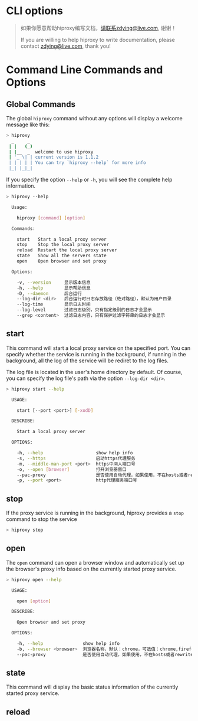 # CLI options

> 如果你愿意帮助hiproxy编写文档，请联系zdying@live.com, 谢谢！
>
> If you are willing to help hiproxy to write documentation, please contact zdying@live.com, thank you!

# Command Line Commands and Options

## Global Commands

The global `hiproxy` command without any options will display a welcome message like this:

```bash
> hiproxy
  _     _
 | |   (_)
 | |__  _  welcome to use hiproxy
 | '_ \| | current version is 1.1.2
 | | | | | You can try `hiproxy --help` for more info
 |_| |_|_|
```

If you specify the option `--help` or `-h`, you will see the complete help information.

```bash
> hiproxy --help

  Usage:

    hiproxy [command] [option]

  Commands:

    start   Start a local proxy server
    stop    Stop the local proxy server
    reload  Restart the local proxy server
    state   Show all the servers state
    open    Open browser and set proxy

  Options:

    -v, --version     显示版本信息
    -h, --help        显示帮助信息
    -D, --daemon      后台运行
    --log-dir <dir>   后台运行时日志存放路径（绝对路径），默认为用户目录
    --log-time        显示日志时间
    --log-level       过滤日志级别，只有指定级别的日志才会显示
    --grep <content>  过滤日志内容，只有保护过滤字符串的日志才会显示
```

## start

This command will start a local proxy service on the specified port. You can specify whether the service is running in the background, if running in the background, all the log of the service will be rediret to the log files.

The log file is located in the user's home directory by default. Of course, you can specify the log file's path via the option `--log-dir <dir>`.

```bash
> hiproxy start --help

  USAGE:

    start [--port <port>] [-xodD]

  DESCRIBE:

    Start a local proxy server

  OPTIONS:

    -h, --help                    show help info
    -s, --https                   启动https代理服务
    -m, --middle-man-port <port>  https中间人端口号
    -o, --open [browser]          打开浏览器窗口
    --pac-proxy                   是否使用自动代理，如果使用，不在hosts或者rewrite规则中的域名不会走代理
    -p, --port <port>             http代理服务端口号
```

## stop

If the proxy service is running in the background, hiproxy provides a `stop` command to stop the service

```bash
> hiproxy stop
```

## open

The `open` command can open a browser window and automatically set up the browser's proxy info based on the currently started proxy service.


```bash
> hiproxy open --help

  USAGE:

    open [option]

  DESCRIBE:

    Open browser and set proxy

  OPTIONS:

    -h, --help               show help info
    -b, --browser <browser>  浏览器名称，默认：chrome，可选值：chrome,firefox,opera
    --pac-proxy              是否使用自动代理，如果使用，不在hosts或者rewrite规则中的域名不会走代理
```

## state

This command will display the basic status information of the currently started proxy service.

## reload



